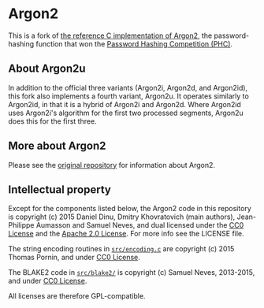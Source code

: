 # Argon2

This is a fork of [the reference C implementation of Argon2](https://github.com/P-H-C/phc-winner-argon2), the password-hashing function that won the [Password Hashing Competition (PHC)](https://password-hashing.net).

## About Argon2u

In addition to the official three variants (Argon2i, Argon2d, and Argon2id), this fork also implements a fourth variant, Argon2u. It operates similarly to Argon2id, in that it is a hybrid of Argon2i and Argon2d. Where Argon2id uses Argon2i's algorithm for the first two processed segments, Argon2u does this for the first three.

## More about Argon2

Please see the [original repository](https://github.com/P-H-C/phc-winner-argon2) for information about Argon2.

## Intellectual property

Except for the components listed below, the Argon2 code in this
repository is copyright (c) 2015 Daniel Dinu, Dmitry Khovratovich (main
authors), Jean-Philippe Aumasson and Samuel Neves, and dual licensed under the
[CC0 License](https://creativecommons.org/about/cc0) and the
[Apache 2.0 License](http://www.apache.org/licenses/LICENSE-2.0). For more info
see the LICENSE file.

The string encoding routines in [`src/encoding.c`](src/encoding.c) are
copyright (c) 2015 Thomas Pornin, and under
[CC0 License](https://creativecommons.org/about/cc0).

The BLAKE2 code in [`src/blake2/`](src/blake2) is copyright (c) Samuel
Neves, 2013-2015, and under
[CC0 License](https://creativecommons.org/about/cc0).

All licenses are therefore GPL-compatible.
